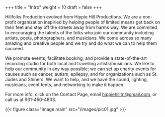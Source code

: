 +++
title = "Intro"
weight = 10
draft = false
+++

Hillfolks Production evolved from Hippie Hill Productions.  We are a non-profit 
organization inspiried by helping people of limited means get back on their feet
and stay off the streets away from harms way.  We are commited to encouraging the
talents of the folks who join our community including artists, poets, photographers,
and musicians.  We come across so many amazing and creative people and we try and
do what we can to help them succeed.

We promote events, facilitate booking, and provide a state-of-the-art recording
studio for both local and travelling artists/musicians.  We like to help our
community in any way possible; we can set up charity events for causes such as
cancer, autism, epilepsy, and for organizations such as St. Judes and Shiners. 
We want to help, and we have the sound, lighting, musicians, event tents, and
networking to make it happen.

For more info, click on the Contact Page, email <hippiehilltn@gmail.com>, or call
us at 931-450-4833.

{{< figure class="image main" src="/images/pic01.jpg" >}}

